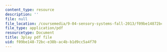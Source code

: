 ```yaml
---
content_type: resource
description: ''
file: null
file_location: /coursemedia/9-04-sensory-systems-fall-2013/f09be14872bce38bac4bb1d9cc5a4f70_TdOdc_n-ZCA.pdf
file_type: application/pdf
resourcetype: Document
title: 3play pdf file
uid: f09be148-72bc-e38b-ac4b-b1d9cc5a4f70
---
```

